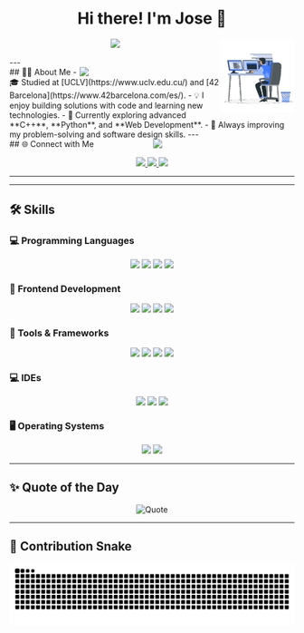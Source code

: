 <h1 align="center"> Hi there! I'm Jose 👋 </h1> 
<p align="center"> 
  <a href="https://github.com/DenverCoder1/readme-typing-svg"> 
    <img src="https://readme-typing-svg.herokuapp.com?font=Fira+Code&pause=1000&color=00BFFF&center=true&vCenter=true&width=600&lines=Computer+Science+Graduate;42Barcelona+Student;Always+Learning+Something+New!" /> 
  </a> 
  <picture> 
    <img align="right" src="https://github.com/jocorrea42/jocorrea42/blob/main/Right_Side.gif?raw=true" width="130" /> 
  </picture> 
</p> 
---
<br>
## 🧑‍💻 About Me 
<picture> 
  <img align="right" src="https://github.com/jocorrea42/jocorrea42/blob/main/82gt.gif?raw=true" width="250" /> 
</picture> 
- 🎓 Studied at [UCLV](https://www.uclv.edu.cu/) and [42 Barcelona](https://www.42barcelona.com/es/). 
- 💡 I enjoy building solutions with code and learning new technologies. 
- 🧠 Currently exploring advanced **C++**, **Python**, and **Web Development**. 
- 🌱 Always improving my problem-solving and software design skills. 
--- 
<br> 
## 🌐 Connect with Me 
<picture> 
  <img align="right" src="https://github.com/jocorrea42/jocorrea42/blob/main/83WF.gif?raw=true" width="250" /> 
</picture> 
<p align="center"> 
  <a href="mailto:jrcorrearodriguez@gmail.com"> 
    <img src="https://img.shields.io/badge/Gmail-EA4335?style=for-the-badge&logo=gmail&logoColor=white" /> 
  </a> 
  <a href="https://github.com/jocorrea42"> 
    <img src="https://img.shields.io/badge/GitHub-181717?style=for-the-badge&logo=github&logoColor=white" /> 
  </a> 
  <a href="https://www.linkedin.com/in/jrcorrearodriguez/"> 
    <img src="https://img.shields.io/badge/LinkedIn-0A66C2?style=for-the-badge&logo=linkedin&logoColor=white" /> 
  </a> 
</p>

---

<!-- Resto del README (Skills, Quote, Snake) se puede dejar igual -->


---

## 🛠️ Skills

### 💻 Programming Languages
<p align="center">
  <img src="https://img.shields.io/badge/C-00599C?style=for-the-badge&logo=c&logoColor=white" />
  <img src="https://img.shields.io/badge/C++-00599C?style=for-the-badge&logo=cplusplus&logoColor=white" />
  <img src="https://img.shields.io/badge/Java-007396?style=for-the-badge&logo=java&logoColor=white" />
  <img src="https://img.shields.io/badge/Python-14354C?style=for-the-badge&logo=python&logoColor=white" />
</p>

### 🎨 Frontend Development
<p align="center">
  <img src="https://img.shields.io/badge/HTML5-E34F26?style=for-the-badge&logo=html5&logoColor=white" />
  <img src="https://img.shields.io/badge/CSS3-1572B6?style=for-the-badge&logo=css3&logoColor=white" />
  <img src="https://img.shields.io/badge/JavaScript-F7DF1E?style=for-the-badge&logo=javascript&logoColor=black" />
  <img src="https://img.shields.io/badge/React-61DAFB?style=for-the-badge&logo=react&logoColor=black" />
</p>

### 🧰 Tools & Frameworks
<p align="center">
  <img src="https://img.shields.io/badge/Git-F05033?style=for-the-badge&logo=git&logoColor=white" />
  <img src="https://img.shields.io/badge/GitHub-181717?style=for-the-badge&logo=github&logoColor=white" />
  <img src="https://img.shields.io/badge/Django-092E20?style=for-the-badge&logo=django&logoColor=white" />
  <img src="https://img.shields.io/badge/MySQL-4479A1?style=for-the-badge&logo=mysql&logoColor=white" />
</p>

### 💻 IDEs
<p align="center">
  <img src="https://img.shields.io/badge/VS%20Code-0078D7?style=for-the-badge&logo=visual-studio-code&logoColor=white" />
  <img src="https://img.shields.io/badge/JetBrains-000000?style=for-the-badge&logo=jetbrains&logoColor=white" />
  <img src="https://img.shields.io/badge/Eclipse-2C2255?style=for-the-badge&logo=eclipse&logoColor=white" />
</p>

### 🖥️ Operating Systems
<p align="center">
  <img src="https://img.shields.io/badge/Linux-FCC624?style=for-the-badge&logo=linux&logoColor=black" />
  <img src="https://img.shields.io/badge/Windows-0078D6?style=for-the-badge&logo=windows&logoColor=white" />
</p>

---

## ✨ Quote of the Day
<p align="center">
  <img src="https://quotes-github-readme.vercel.app/api?type=horizontal&theme=tokyonight&animation=grow_out_in&quoteCategory=programming" alt="Quote"/>
</p>

---

## 🐍 Contribution Snake
<p align="center">
  <picture>
    <source media="(prefers-color-scheme: dark)" srcset="https://raw.githubusercontent.com/jocorrea42/jocorrea42/output/github-contribution-grid-snake-dark.svg" />
    <source media="(prefers-color-scheme: light)" srcset="https://raw.githubusercontent.com/jocorrea42/jocorrea42/output/github-contribution-grid-snake.svg" />
    <img alt="snake animation" src="https://raw.githubusercontent.com/jocorrea42/jocorrea42/output/github-contribution-grid-snake.svg" />
  </picture>
</p>


